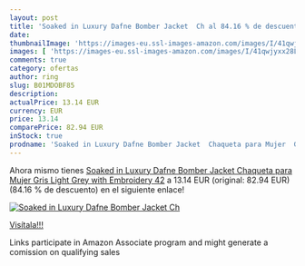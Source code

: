```yaml
---
layout: post
title: 'Soaked in Luxury Dafne Bomber Jacket  Ch al 84.16 % de descuento'
date: 
thumbnailImage: 'https://images-eu.ssl-images-amazon.com/images/I/41qwjyxx28L._SL200_.jpg'
images: [ 'https://images-eu.ssl-images-amazon.com/images/I/41qwjyxx28L._SL200_.jpg' ]
comments: true
category: ofertas
author: ring
slug: B01MDOBF85
description:
actualPrice: 13.14 EUR
currency: EUR
price: 13.14
comparePrice: 82.94 EUR
inStock: true
prodname: 'Soaked in Luxury Dafne Bomber Jacket  Chaqueta para Mujer  Gris  Light Grey with Embroidery   42'
---
```


Ahora mismo tienes [Soaked in Luxury Dafne Bomber Jacket  Chaqueta para Mujer  Gris  Light Grey with Embroidery   42](https://www.amazon.es/dp/B01MDOBF85/?tag=tolees-21) a 13.14 EUR (original: 82.94 EUR) (84.16 %  de descuento) en el siguiente enlace!

[![Soaked in Luxury Dafne Bomber Jacket  Ch](https://images-eu.ssl-images-amazon.com/images/I/41qwjyxx28L._SL200_.jpg)](https://www.amazon.es/dp/B01MDOBF85/?tag=tolees-21)

[Visítala!!!](https://www.amazon.es/dp/B01MDOBF85/?tag=tolees-21)

Links participate in Amazon Associate program and might generate a comission on qualifying sales
